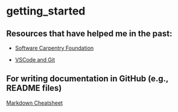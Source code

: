 # getting_started



## Resources that have helped me in the past:


- [Software Carpentry Foundation](https://swcarpentry.github.io/git-novice/)

- [VSCode and Git](https://code.visualstudio.com/docs/editor/versioncontrol)

## For writing documentation in GitHub (e.g., README files)

[Markdown Cheatsheet](https://github.com/adam-p/markdown-here/wiki/Markdown-Cheatsheet)
